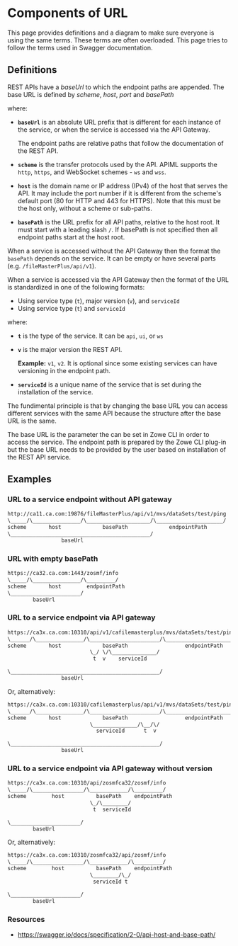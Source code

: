 # Components of URL

This page provides definitions and a diagram to make sure everyone is using the same terms. These terms are often overloaded. This page tries to follow the terms used in Swagger documentation.

## Definitions

REST APIs have a _baseUrl_ to which the endpoint paths are appended. The base URL is defined by _scheme_, _host_, _port_ and _basePath_

where:

- **`baseUrl`** is an absolute URL prefix that is different for each instance of the service, or when the service is accessed via the API Gateway.

  The endpoint paths are relative paths that follow the documentation of the REST API.

- **`scheme`** is the transfer protocols used by the API. APIML supports the `http`, `https`, and WebSocket schemes - `ws` and `wss`.

- **`host`** is the domain name or IP address (IPv4) of the host that serves the API. It may include the port number if it is different from the scheme's default port (80 for HTTP and 443 for HTTPS). Note that this must be the host only, without a scheme or sub-paths.

- **`basePath`** is the URL prefix for all API paths, relative to the host root. It must start with a leading slash `/`. If basePath is not specified then all endpoint paths start at the host root.

When a service is accessed without the API Gateway then the format the `basePath` depends on the service. It can be empty or have several parts (e.g. `/fileMasterPlus/api/v1`).

When a service is accessed via the API Gateway then the format of the URL is standardized in one of the following formats:

- Using service type (`t`), major version (`v`), and `serviceId`
- Using service type (`t`) and `serviceId`

where:

- **`t`** is the type of the service. It can be `api`, `ui`, or `ws`

- **`v`** is the major version the REST API.

  **Example:** `v1`, `v2`. It is optional since some existing services can have versioning in the endpoint path.

- **`serviceId`** is a unique name of the service that is set during the installation of the service.

The fundimental principle is that by changing the base URL you can access different services with the same API because the structure after the base URL is the same.

The base URL is the parameter the can be set in Zowe CLI in order to access the service. The endpoint path is prepared by the Zowe CLI plug-in but the base URL needs to be provided by the user based on installation of the REST API service.

## Examples

### URL to a service endpoint without API gateway

```txt
http://ca11.ca.com:19876/fileMasterPlus/api/v1/mvs/dataSets/test/ping
\_____/\_______________/\____________________/\_____________________/
scheme       host             basePath             endpointPath
\____________________________________________/
                 baseUrl
```

### URL with empty basePath

```txt
https://ca32.ca.com:1443/zosmf/info
\_____/\_______________/\_________/
scheme       host        endpointPath
\______________________/
        baseUrl
```

### URL to a service endpoint via API gateway

```txt
https://ca3x.ca.com:10310/api/v1/cafilemasterplus/mvs/dataSets/test/ping
\______/\_______________/\______________________/\_____________________/
scheme       host             basePath                  endpointPath
                          \_/ \/\______________/
                           t  v    serviceId

\_______________________________________________/
                 baseUrl

```

Or, alternatively:

```txt
https://ca3x.ca.com:10310/cafilemasterplus/api/v1/mvs/dataSets/test/ping
\______/\_______________/\______________________/\_____________________/
scheme       host             basePath                  endpointPath
                          \______________/\__/\/
                            serviceId      t  v

\_______________________________________________/
                 baseUrl

```

### URL to a service endpoint via API gateway without version

```txt
https://ca3x.ca.com:10310/api/zosmfca32/zosmf/info
\_____/\________________/\____________/\_________/
scheme        host          basePath    endpointPath
                          \_/\________/
                           t  serviceId

\______________________/
        baseUrl
```

Or, alternatively:

```txt
https://ca3x.ca.com:10310/zosmfca32/api/zosmf/info
\_____/\________________/\____________/\_________/
scheme        host          basePath    endpointPath
                          \________/\_/
                           serviceId t

\______________________/
        baseUrl
```

### Resources

- <https://swagger.io/docs/specification/2-0/api-host-and-base-path/>
